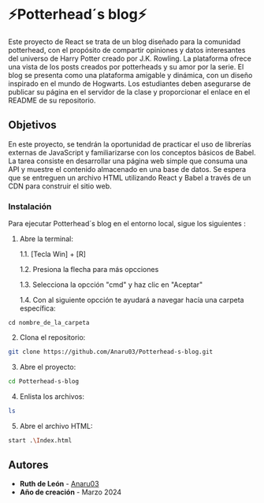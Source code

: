 # ⚡Potterhead´s blog⚡

Este proyecto de React se trata de un blog diseñado para la comunidad potterhead, con el propósito de compartir opiniones y datos interesantes del universo de Harry Potter creado por J.K. Rowling. La plataforma ofrece una vista de los posts creados por potterheads y su amor por la serie. El blog se presenta como una plataforma amigable y dinámica, con un diseño inspirado en el mundo de Hogwarts. Los estudiantes deben asegurarse de publicar su página en el servidor de la clase y proporcionar el enlace en el README de su repositorio.

## Objetivos

En este proyecto, se tendrán la oportunidad de practicar el uso de librerías externas de JavaScript y familiarizarse con los conceptos básicos de Babel. La tarea consiste en desarrollar una página web simple que consuma una API y muestre el contenido almacenado en una base de datos. Se espera que se entreguen un archivo HTML utilizando React y Babel a través de un CDN para construir el sitio web.


### Instalación

Para ejecutar Potterhead´s blog en el entorno local, sigue los siguientes :

1. Abre la terminal:
    <p>
    1.1. [Tecla Win] + [R]<p>
    1.2. Presiona la flecha para más opcciones<p>
    1.3. Selecciona la opcción "cmd" y haz clic en "Aceptar"<p>
    1.4. Con al siguiente opcción te ayudará a navegar hacía una carpeta específica:<p>
```
cd nombre_de_la_carpeta
```

2. Clona el repositorio:
```bash
git clone https://github.com/Anaru03/Potterhead-s-blog.git
```
3. Abre el proyecto:
```bash
cd Potterhead-s-blog
```
4. Enlista los archivos:
```bash
ls
```
5. Abre el archivo HTML:
```bash
start .\Index.html
```

## Autores

- **Ruth de León** - [Anaru03](https://github.com/Anaru03)
- **Año de creación** - Marzo 2024